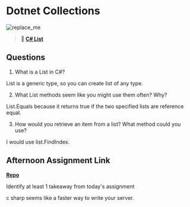 # Dotnet Collections

![replace_me](https://codeworks.blob.core.windows.net/public/assets/img/illustrations/placeholder.svg)

> **📖 [C# List](https://codeworksacademy.com/fs-student-guide/resources/wk10/02-List-Methods)**

## Questions

1. What is a List in C#?

List is a generic type, so you can create list of any type.

2. What List methods seem like you might use them often? Why?

List.Equals because it returns true if the two specified lists are reference equal.

3. How would you retrieve an item from a list? What method could you use?

I would use list.FindIndex.

## Afternoon Assignment Link

**[Repo](https://github.com/tberry019/<ASSIGNMENT_REPO>)**

Identify at least 1 takeaway from today's assignment

c sharp seems like a faster way to write your server.
